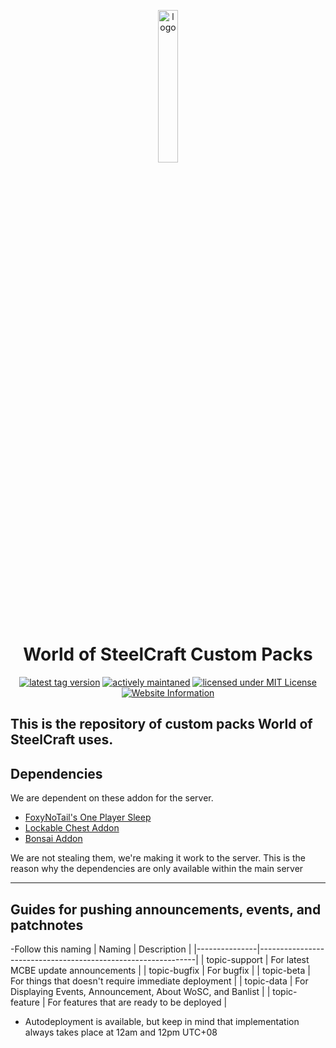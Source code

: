 <p align="center" width="20px">
  <img src="https://files.worldofsteelcraft.tk/assets/web/logo.png" alt="logo" width="25%"/><br>  
  <h1 align="center">World of SteelCraft Custom Packs</h1>
  <p align="center">
  <a href="https://github.com/worldofsteelcraft/wosccustompacks/tags"><img src="https://img.shields.io/github/v/tag/worldofsteelcraft/wosccustompacks?style=plastic" alt="latest tag version"></a>
  <a href="https://github.com/worldofsteelcraft/woscweb/commits/main"><img src="https://img.shields.io/maintenance/yes/2022?style=plastic" alt="actively maintaned"></a>
  <a href="https://github.com/worldofsteelcraft/wosccustompacks/blob/main/LICENSE"><img src="https://img.shields.io/badge/license-MIT-green?style=plastic" alt="licensed under MIT License"></a>
    <br>
    <a href="worldofsteelcraft.tk"><img src="https://img.shields.io/badge/Website-worldofsteelcraft.tk-green?style=plastic" alt="Website Information"></a>
  </p>
</p>

This is the repository of custom packs **World of SteelCraft** uses.  
---


## Dependencies
We are dependent on these addon for the server.  
- [FoxyNoTail's One Player Sleep](https://foxynotail.com/addons/ops/)
- [Lockable Chest Addon](https://mcpedl.com/lockable-chests-addon-1/)
- [Bonsai Addon](https://mcpedl.com/easy-bonsai-add-on/)

<p>We are not stealing them, we're making it work to the server. This is the reason why the dependencies are only available within the main server</p>

---
## Guides for pushing announcements, events, and patchnotes
-Follow this naming
| Naming        | Description                                                  |
|---------------|--------------------------------------------------------------|
| topic-support | For latest MCBE update announcements                         |
| topic-bugfix  | For bugfix                                                   |
| topic-beta    | For things that doesn't require immediate deployment         |
| topic-data    | For Displaying Events, Announcement, About WoSC, and Banlist |
| topic-feature | For features that are ready to be deployed                   |
- Autodeployment is available, but keep in mind that implementation always takes place at 12am and 12pm UTC+08
